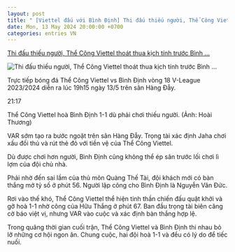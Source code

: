 ```yaml
---
layout: post
title: " [Viettel đấu với Bình Định] Thi đấu thiếu người, Thể Công Viettel thoát thua kịch tính trước Bình ..."
date: Mon, 13 May 2024 20:00:00 +0700
categories: entries VN
---
```

[Thi đấu thiếu người, Thể Công Viettel thoát thua kịch tính trước Bình ...](https://vov.vn/the-thao/thi-dau-thieu-nguoi-the-cong-viettel-thoat-thua-kich-tinh-truoc-binh-dinh-post1094845.vov)

![Thi đấu thiếu người, Thể Công Viettel thoát thua kịch tính trước Bình ...](https://vov-media.emitech.vn/sites/default/files/styles/og_image/public/2024-05/the%20cong%20viettel%20vs%20binh%20dinh.jpg?v=1715611627)

Trực tiếp bóng đá Thể Công Viettel vs Bình Định vòng 18 V-League 2023/2024 diễn ra lúc 19h15 ngày 13/5 trên sân Hàng Đẫy.

21:17

Thể Công Viettel hoà Bình Định 1-1 dù phải chơi thiếu người. (Ảnh: Hoài Thương)

VAR sớm tạo ra bước ngoặt trên sân Hàng Đẫy. Trọng tài xác định Jaha chơi xấu đối thủ và rút thẻ đỏ với tiền vệ của Thể Công Viettel.

Dù được chơi hơn người, Bình Định cũng không thể ép sân trước lối chơi lì lợm của đội chủ nhà.

Phải nhờ đến sai lầm của thủ môn Quàng Thế Tài, đội khách mới có bàn thắng mở tỷ số ở phút 56. Người lập công cho Bình Định là Nguyễn Văn Đức.

Rơi vào thế khó, Thể Công Viettel thể hiện tinh thần chiến đấu quật khởi và gỡ hoà 1-1 nhờ công của Hữu Thắng ở phút 67. Ban đầu trọng tài biên căng cờ báo việt vị, nhưng VAR vào cuộc và xác định bàn thắng hợp lệ.

Trong quãng thời gian cuối trận, Thể Công Viettel và Bình Định thi nhau bỏ lỡ những cơ hội ngon ăn. Chung cuộc, hai đội hoà 1-1 và đều có lý do để tiếc nuối.

